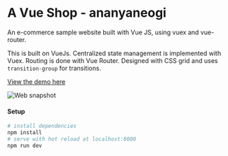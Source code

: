 # A Vue Shop - ananyaneogi

An e-commerce sample website built with Vue JS, using vuex and vue-router.

This is built on VueJs. Centralized state management is implemented with Vuex. Routing is done with Vue Router.
Designed with CSS grid and uses `transition-group` for transitions.

[View the demo here](https://ananyaneogi.github.io/a-vue-shop/)


![Web snapshot](https://raw.githubusercontent.com/ananyaneogi/a-vue-shop/master/static/websnap.png)

#### Setup

``` bash
# install dependencies
npm install
# serve with hot reload at localhost:8080
npm run dev
```
